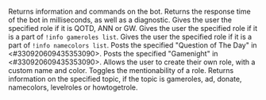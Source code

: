Returns information and commands on the bot.
Returns the response time of the bot in milliseconds, as well as a diagnostic.
Gives the user the specified role if it is QOTD, ANN or GW.
Gives the user the specified role if it is a part of `!info gameroles list`.
Gives the user the specified role if it is a part of `!info namecolors list`.
Posts the specified "Question of The Day" in <#330920609435353090>.
Posts the specified "Gamenight" in <#330920609435353090>.
Allows the user to create their own role, with a custom name and color.
Toggles the mentionability of a role.
Returns information on the specified topic, if the topic is gameroles, ad, donate, namecolors, levelroles or howtogetrole.
